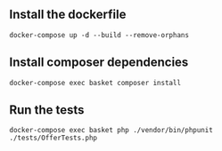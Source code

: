 ## Install the dockerfile
```docker-compose up -d --build --remove-orphans```

## Install composer dependencies
```docker-compose exec basket composer install```

## Run the tests
```docker-compose exec basket php ./vendor/bin/phpunit ./tests/OfferTests.php```
